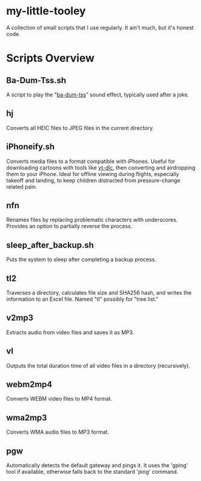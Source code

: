 # my-little-tooley
A collection of small scripts that I use regularly. It ain't much, but it's honest code.

# Scripts Overview

## Ba-Dum-Tss.sh
A script to play the "[ba-dum-tss](https://www.youtube.com/watch?v=6zXDo4dL7SU)" sound effect, typically used after a joke.

## hj
Converts all HEIC files to JPEG files in the current directory.

## iPhoneify.sh
Converts media files to a format compatible with iPhones. Useful for downloading cartoons with tools like [yt-dlc](https://github.com/blackjack4494/yt-dlc), then converting and airdropping them to your iPhone. Ideal for offline viewing during flights, especially takeoff and landing, to keep children distracted from pressure-change related pain.

## nfn
Renames files by replacing problematic characters with underscores. Provides an option to partially reverse the process.

## sleep\_after\_backup.sh
Puts the system to sleep after completing a backup process.

## tl2
Traverses a directory, calculates file size and SHA256 hash, and writes the information to an Excel file. Named "tl" possibly for "tree list."

## v2mp3
Extracts audio from video files and saves it as MP3.

## vl
Outputs the total duration time of all video files in a directory (recursively).

## webm2mp4
Converts WEBM video files to MP4 format.

## wma2mp3
Converts WMA audio files to MP3 format.

## pgw
Automatically detects the default gateway and pings it.
It uses the 'gping' tool if available, otherwise falls back to the standard 'ping' command.
